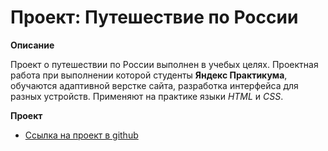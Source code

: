 # **Проект: Путешествие по России**


**Описание**

Проект о путешествии по России выполнен в учебых целях. Проектная работа при выполнении которой студенты **Яндекс Практикума**, обучаются адаптивной верстке сайта, разработка интерфейса для разных устройств. Применяют на практике языки *HTML* и *CSS*. 


**Проект**

* [Ссылка на проект в github](https://github.com/yandex-praktikum/russian-travel/index.html)


